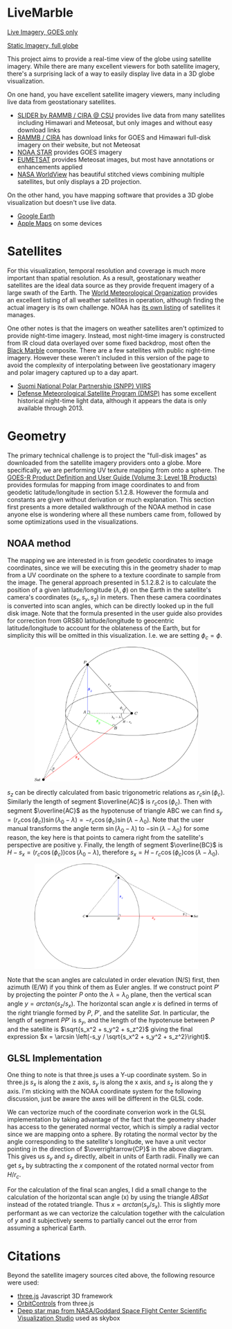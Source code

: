 # LiveMarble

[Live Imagery, GOES only](https://ag6gr.github.io/LiveMarble/LiveMarble.html)

[Static Imagery, full globe](https://ag6gr.github.io/LiveMarble/LiveMarbleOffline.html)

This project aims to provide a real-time view of the globe using satellite imagery. While there are many excellent viewers for both satellite imagery, there's a surprising lack of a way to easily display live data in a 3D globe visualization.

On one hand, you have excellent satellite imagery viewers, many including live data from geostationary satellites.

- [SLIDER by RAMMB / CIRA @ CSU](https://rammb-slider.cira.colostate.edu) provides live data from many satellites including Himawari and Meteosat, but only images and without easy download links
- [RAMMB / CIRA](https://rammb.cira.colostate.edu/ramsdis/online/himawari-8.asp) has download links for GOES and Himawari full-disk imagery on their website, but not Meteosat
- [NOAA STAR](https://www.star.nesdis.noaa.gov/GOES/index.php) provides GOES imagery
- [EUMETSAT](https://eumetview.eumetsat.int/static-images/latestImages/) provides Meteosat images, but most have annotations or enhancements applied 
- [NASA WorldView](https://worldview.earthdata.nasa.gov/) has beautiful stitched views combining multiple satellites, but only displays a 2D projection.

On the other hand, you have mapping software that provides a 3D globe visualization but doesn't use live data.

- [Google Earth](https://earth.google.com/web/)
- [Apple Maps](https://support.apple.com/guide/iphone/view-maps-iph10d7bdf26/ios) on some devices

# Satellites

For this visualization, temporal resolution and coverage is much more important than spatial resolution. As a result, geostationary weather satellites are the ideal data source as they provide frequent imagery of a large swath of the Earth. The [World Meteorological Organization](https://space.oscar.wmo.int/gapanalyses?mission=2) provides an excellent listing of all weather satellites in operation, although finding the actual imagery is its own challenge. NOAA has [its own listing](https://www.nesdis.noaa.gov/current-satellite-missions/currently-flying) of satellites it manages.

One other notes is that the imagers on weather satellites aren't optimized to provide night-time imagery. Instead, most night-time imagery is constructed from IR cloud data overlayed over some fixed backdrop, most often the [Black Marble](https://earthobservatory.nasa.gov/features/NightLights) composite. There are a few satellites with public night-time imagery. However these weren't included in this version of the page to avoid the complexity of interpolating between live geostationary imagery and polar imagery captured up to a day apart.

- [Suomi National Polar Partnership (SNPP) VIIRS](https://ngdc.noaa.gov/eog/viirs/download_ut_mos.html)
- [Defense Meteorological Satellite Program (DMSP)](https://eogdata.mines.edu/products/dmsp/) has some excellent historical night-time light data, although it appears the data is only available through 2013.

# Geometry

The primary technical challenge is to project the "full-disk images" as downloaded from the satellite imagery providers onto a globe. More specifically, we are performing UV texture mapping from onto a sphere. The [GOES-R Product Definition and User Guide (Volume 3: Level 1B Products)](https://www.goes-r.gov/users/docs/PUG-L1b-vol3.pdf) provides formulas for mapping from image coordinates to and from geodetic latitude/longitude in section 5.1.2.8. However the formula and constants are given without derivation or much explanation. This section first presents a more detailed walkthrough of the NOAA method in case anyone else is wondering where all these numbers came from, followed by some optimizations used in the visualizations.

## NOAA method

The mapping we are interested in is from geodetic coordinates to image coordinates, since we will be executing this in the geometry shader to map from a UV coordinate on the sphere to a texture coordinate to sample from the image. The general approach presented in 5.1.2.8.2 is to calculate the position of a given latitude/longitude $(\lambda,\phi)$ on the Earth in the satellite's camera's coordinates $(s_x, s_y, s_z)$ in meters. Then these camera coordinates is converted into scan angles, which can be directly looked up in the full disk image. Note that the formula presented in the user guide also provides for correction from GRS80 latitude/longitude to geocentric latitude/longitude to account for the oblateness of the Earth, but for simplicity this will be omitted in this visualization. I.e. we are setting $\phi_c = \phi$.

<center><img src="doc/coordinate_conversion.svg" alt="Coordinate Conversion" width="75%"/></center>

$s_z$ can be directly calculated from basic trigonometric relations as $r_c \sin(\phi_c)$. Similarly the length of segment $\overline{AC}$ is $r_c \cos(\phi_c)$. Then with segment $\overline{AC}$ as the hypotenuse of triangle ABC we can find $s_y = (r_c \cos(\phi_c)) \sin(\lambda_0 - \lambda) = -r_c \cos(\phi_c)\sin(\lambda - \lambda_0)$. Note that the user manual transforms the angle term $\sin(\lambda_0 - \lambda)$ to $-\sin(\lambda - \lambda_0)$ for some reason, the key here is that points to camera right from the satellite's perspective are positive y. Finally, the length of segment $\overline{BC}$ is $H-s_x = (r_c \cos(\phi_c)) \cos(\lambda_0 - \lambda)$, therefore $s_x = H - r_c \cos(\phi_c)\cos(\lambda - \lambda_0)$.

<center><img src="doc/y_scan_angle_calculation.svg" alt="Y Scan Angle Conversion" width="75%"/></center>

Note that the scan angles are calculated in order elevation (N/S) first, then azimuth (E/W) if you think of them as Euler angles. If we construct point $P'$ by projecting the pointer $P$ onto the $\lambda = \lambda_0$ plane, then the vertical scan angle $y = arctan(s_z / s_x)$. The horizontal scan angle $x$ is defined in terms of the right triangle formed by $P$, $P'$, and the satellite $Sat$. In particular, the length of segment $PP'$ is $s_y$, and the length of the hypotenuse between $P$ and the satellite is $\sqrt{s_x^2 + s_y^2 + s_z^2}$ giving the final expression $x = \arcsin \left(-s_y / \sqrt{s_x^2 + s_y^2 + s_z^2}\right)$.

## GLSL Implementation

One thing to note is that three.js uses a Y-up coordinate system. So in three.js $s_x$ is along the z axis, $s_y$ is along the x axis, and $s_z$ is along the y axis. I'm sticking with the NOAA coordinate system for the following discussion, just be aware the axes will be different in the GLSL code.

We can vectorize much of the coordinate converion work in the GLSL implementation by taking advantage of the fact that the geometry shader has access to the generated normal vector, which is simply a radial vector since we are mapping onto a sphere. By rotating the normal vector by the angle corresponding to the satellite's longitude, we have a unit vector pointing in the direction of $\overrightarrow{CP}$ in the above diagram. This gives us $s_y$ and $s_z$ directly, albeit in units of Earth radii. Finally we can get $s_x$ by subtracting the $x$ component of the rotated normal vector from $H/r_c$.

For the calculation of the final scan angles, I did a small change to the calculation of the horizontal scan angle (x) by using the triangle $ABSat$ instead of the rotated triangle. Thus $x = arctan(s_y/s_x)$. This is slightly more performant as we can vectorize the calculation together with the calculation of $y$ and it subjectively seems to partially cancel out the error from assuming a spherical Earth.

# Citations
Beyond the satellite imagery sources cited above, the following resource were used:

- [three.js](https://threejs.org/) Javascript 3D framework
- [OrbitControls](https://threejs.org/docs/#examples/en/controls/OrbitControls) from three.js
- [Deep star map from NASA/Goddard Space Flight Center Scientific Visualization Studio](https://svs.gsfc.nasa.gov/4851) used as skybox
